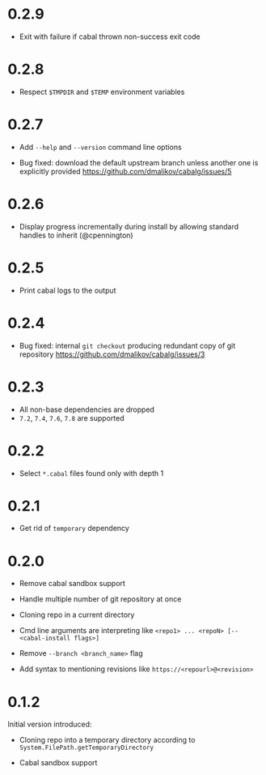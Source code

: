0.2.9
=====

  * Exit with failure if cabal thrown non-success exit code

0.2.8
=====

  * Respect `$TMPDIR` and `$TEMP` environment variables

0.2.7
=====

  * Add `--help` and `--version` command line options

  * Bug fixed: download the default upstream branch unless another one is explicitly provided
    https://github.com/dmalikov/cabalg/issues/5


0.2.6
=====

  * Display progress incrementally during install by allowing standard handles to inherit (@cpennington)

0.2.5
=====

  * Print cabal logs to the output

0.2.4
=====

  * Bug fixed: internal `git checkout` producing redundant copy of git repository
    https://github.com/dmalikov/cabalg/issues/3


0.2.3
=====

  * All non-base dependencies are dropped
  * `7.2`, `7.4`, `7.6`, `7.8` are supported

0.2.2
=====

  * Select `*.cabal` files found only with depth 1

0.2.1
=====

  * Get rid of `temporary` dependency

0.2.0
=====

  * Remove cabal sandbox support

  * Handle multiple number of git repository at once

  * Cloning repo in a current directory

  * Cmd line arguments are interpreting like `<repo1> ... <repoN> [-- <cabal-install flags>]`

  * Remove `--branch <branch_name>` flag

  * Add syntax to mentioning revisions like `https://<repourl>@<revision>`

0.1.2
=====
  Initial version introduced:

  * Cloning repo into a temporary directory according to `System.FilePath.getTemporaryDirectory`

  * Cabal sandbox support
